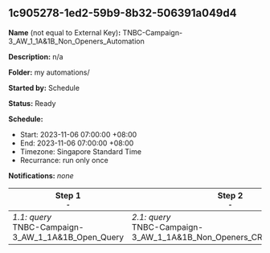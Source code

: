 ## 1c905278-1ed2-59b9-8b32-506391a049d4

**Name** (not equal to External Key)**:** TNBC-Campaign-3_AW_1_1A&1B_Non_Openers_Automation

**Description:** n/a

**Folder:** my automations/

**Started by:** Schedule

**Status:** Ready

**Schedule:**

* Start: 2023-11-06 07:00:00 +08:00
* End: 2023-11-06 07:00:00 +08:00
* Timezone: Singapore Standard Time
* Recurrance: run only once

**Notifications:** _none_


| Step 1<br>_<small>-</small>_ | Step 2<br>_<small>-</small>_ |
| --- | --- |
| _1.1: query_<br>TNBC-Campaign-3_AW_1_1A&1B_Open_Query | _2.1: query_<br>TNBC-Campaign-3_AW_1_1A&1B_Non_Openers_CRM_Profiles_Query |
